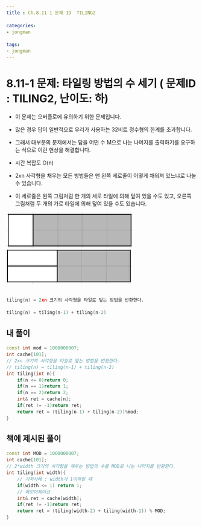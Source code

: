 ```yaml
---
title : Ch.8.11-1 문제 ID  TILING2

categories:
- jongman

tags:
- jongman
---
```


# 8.11-1 문제: 타일링 방법의 수 세기 ( 문제ID : TILING2, 난이도: 하)
[algo]: <https://algospot.com/judge/problem/read/TILING2>

- 이 문제는 오버플로에 유의하기 위한 문제입니다.
- 많은 경우 답이 일반적으로 우리가 사용하는 32비트 정수형의 한계를 초과합니다.
- 그래서 대부분의 문제에서는 답을 어떤 수 M으로 나눈 나머지를 출력하기를 요구하는 식으로 이런 현상을
  해결합니다.

- 시간 복잡도 O(n)
- 2xn 사각형을 채우는 모든 방법들은 맨 왼쪽 세로줄이 어떻게 채워져 있느냐로 나눌 수 있습니다.
- 이 세로줄은 왼쪽 그림처럼 한 개의 세로 타일에 의해 덮여 있을 수도 있고, 오른쪽 그림처럼 두 개의
  가로 타일에 의해 덮여 있을 수도 있습니다.

![img1](/img/2019-12-09-Jongman-ch8-11-1-1.png) ![img2](/img/2019-12-09-Jongman-ch8-11-1-2.png)
```cpp

tiling(n) = 2xn 크기의 사각형을 타일로 덮는 방법을 반환한다.

tiling(n) = tiling(n-1) + tiling(n-2)

```

## 내 풀이

```cpp
const int mod = 1000000007;
int cache[101];
// 2xn 크기의 사각형을 타일로 덮는 방법을 반환한다.
// tiling(n) = tiling(n-1) + tiling(n-2)
int tiling(int n){
    if(n <= 0)return 0;
    if(n == 1)return 1;
    if(n == 2)return 2;
    int& ret = cache[n];
    if(ret != -1)return ret;
    return ret = (tiling(n-1) + tiling(n-2))%mod;
}
```

## 책에 제시된 풀이

```cpp
const int MOD = 1000000007;
int cache[101];
// 2*width 크기의 사각형을 채우는 방법의 수를 MOD로 나눈 나머지를 반환한다.
int tiling(int width){
    // 기저사례 : width가 1이하일 때
    if(width <= 1) return 1;
    // 메모이제이션
    int& ret = cache[width];
    if(ret != -1)return ret;
    return ret = (tiling(width-2) + tiling(width-1)) % MOD;
}
```
